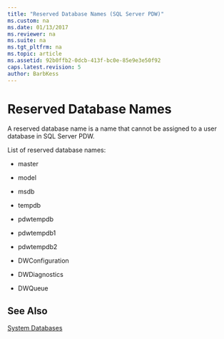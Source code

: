 ```yaml
---
title: "Reserved Database Names (SQL Server PDW)"
ms.custom: na
ms.date: 01/13/2017
ms.reviewer: na
ms.suite: na
ms.tgt_pltfrm: na
ms.topic: article
ms.assetid: 92b0ffb2-0dcb-413f-bc0e-85e9e3e50f92
caps.latest.revision: 5
author: BarbKess
---
```

# Reserved Database Names
A reserved database name is a name that cannot be assigned to a user database in SQL Server PDW.  
  
List of reserved database names:  
  
-   master  
  
-   model  
  
-   msdb  
  
-   tempdb  
  
-   pdwtempdb  
  
-   pdwtempdb1  
  
-   pdwtempdb2  
  
-   DWConfiguration  
  
-   DWDiagnostics  
  
-   DWQueue  
  
## See Also  
<!-- MISSING LINKS 
[Database Administration &#40;SQL Server PDW&#41;](../sqlpdw/database-administration-sql-server-pdw.md)  
-->
[System Databases](system-databases.md)  
  
